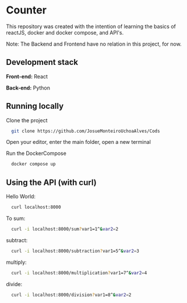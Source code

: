 # Counter

This repository was created with the intention of learning the basics of reactJS, docker and docker compose, and API's.

Note: The Backend and Frontend have no relation in this project, for now.
## Development stack

**Front-end:** React

**Back-end:** Python


## Running locally

Clone the project

```bash
  git clone https://github.com/JosueMonteiroUchoaAlves/Cods
```

Open your editor, enter the main folder, open a new terminal

Run the DockerCompose
```bash
  docker compose up
```



## Using the API (with curl)

Hello World:
```bash
  curl localhost:8000
```

To sum:
```bash
  curl -i localhost:8000/sum?var1=1^&var2=2
```
subtract:
```bash
  curl -i localhost:8000/subtraction?var1=5^&var2=3
```
multiply:
```bash
  curl -i localhost:8000/multiplication?var1=7^&var2=4
```
divide:
```bash
  curl -i localhost:8000/division?var1=8^&var2=2
```

